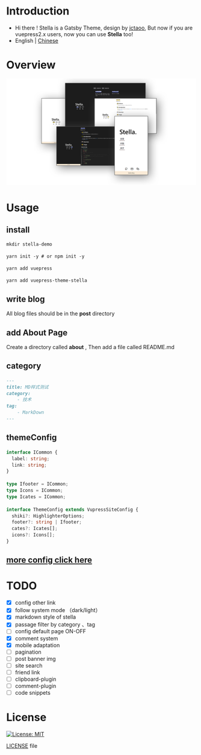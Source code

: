 # Introduction
- Hi there ! Stella is a Gatsby Theme, design by [jctaoo](https://github.com/jctaoo), But now if you are vuepress2.x users, now you can use **Stella** too!
- English | [Chinese](./README_CN.md)
# Overview
![](./stella_cover.png)

# Usage

## install

```shell
mkdir stella-demo

yarn init -y # or npm init -y

yarn add vuepress

yarn add vuepress-theme-stella
```

## write blog
All blog files should be in the **post** directory

## add About Page
Create a directory called **about** , Then add a file called README.md

## category

```md
---
title: MD样式测试
category:
    - 技术
tag:
    - MarkDown
---
```

## themeConfig
```ts
interface ICommon {
  label: string;
  link: string;
}

type Ifooter = ICommon;
type Icons = ICommon;
type Icates = ICommon;

interface ThemeConfig extends VupressSiteConfig {
  shiki?: HighlighterOptions;
  footer?: string | Ifooter;
  cates?: Icates[];
  icons?: Icons[];
}
```

## [more config click here](https://stella.shuaxinjs.cn/about/)


<!-- # Feature -->

# TODO
- [x] config other link
- [x] follow system mode （dark/light）
- [x] markdown style of stella
- [x] passage filter by category 、tag
- [ ] config default page ON-OFF
- [x] comment system
- [x] mobile adaptation
- [ ] pagination
- [ ] post banner img
- [ ] site search
- [ ] friend link
- [ ] clipboard-plugin
- [ ] comment-plugin
- [ ] code snippets

# License
[![License: MIT](https://img.shields.io/badge/License-0BSD-yellow.svg)](https://opensource.org/licenses/0BSD)


[LICENSE](https://github.com/SHUAXINDIARY/vuepress-theme-stella/blob/main/LICENSE) file
